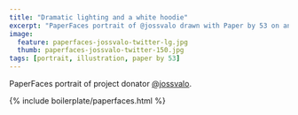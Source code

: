 ```yaml
---
title: "Dramatic lighting and a white hoodie"
excerpt: "PaperFaces portrait of @jossvalo drawn with Paper by 53 on an iPad."
image: 
  feature: paperfaces-jossvalo-twitter-lg.jpg
  thumb: paperfaces-jossvalo-twitter-150.jpg
tags: [portrait, illustration, paper by 53]
---
```


PaperFaces portrait of project donator [@jossvalo](http://twitter.com/jossvalo).

{% include boilerplate/paperfaces.html %}